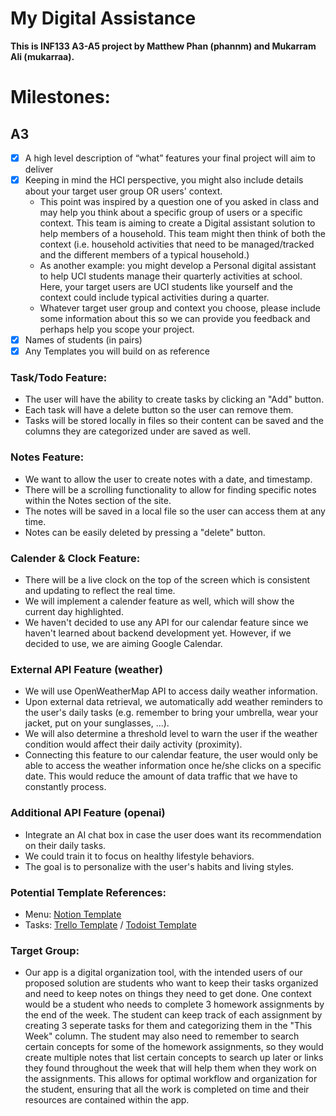 # My Digital Assistance

**This is INF133 A3-A5 project by Matthew Phan (phannm) and Mukarram Ali (mukarraa).**

# Milestones:

## A3

- [x] A high level description of “what” features your final project will aim to deliver
- [x] Keeping in mind the HCI perspective, you might also include details about your target user group OR users' context.
    * This point was inspired by a question one of you asked in class and may help you think about a specific group of users or a specific context. This team is aiming to create a Digital assistant solution to help members of a household. This team might then think of both the context (i.e. household activities that need to be managed/tracked and the different members of a typical household.)
    * As another example: you might develop a Personal digital assistant to help UCI students manage their quarterly activities at school. Here, your target users are UCI students like yourself and the context could include typical activities during a quarter. 
    * Whatever target user group and context you choose, please include some information about this so we can provide you feedback and perhaps help you scope your project. 
- [x] Names of students (in pairs)
- [x] Any Templates you will build on as reference

### Task/Todo Feature:
- The user will have the ability to create tasks by clicking an "Add" button.
- Each task will have a delete button so the user can remove them.
- Tasks will be stored locally in files so their content can be saved and the columns they are categorized under are saved as well.

### Notes Feature:
- We want to allow the user to create notes with a date, and timestamp. 
- There will be a scrolling functionality to allow for finding specific notes within the Notes section of the site.
- The notes will be saved in a local file so the user can access them at any time. 
- Notes can be easily deleted by pressing a "delete" button.

### Calender & Clock Feature:
- There will be a live clock on the top of the screen which is consistent and updating to reflect the real time. 
- We will implement a calender feature as well, which will show the current day highlighted. 
- We haven't decided to use any API for our calendar feature since we haven't learned about backend development yet. However, if we decided to use, we are aiming Google Calendar.

### External API Feature (weather)
- We will use OpenWeatherMap API to access daily weather information.
- Upon external data retrieval, we automatically add weather reminders to the user's daily tasks (e.g. remember to bring your umbrella, wear your jacket, put on your sunglasses, ...).
- We will also determine a threshold level to warn the user if the weather condition would affect their daily activity (proximity).
- Connecting this feature to our calendar feature, the user would only be able to access the weather information once he/she clicks on a specific date. This would reduce the amount of data traffic that we have to constantly process.

### Additional API Feature (openai)
- Integrate an AI chat box in case the user does want its recommendation on their daily tasks.
- We could train it to focus on healthy lifestyle behaviors.
- The goal is to personalize with the user's habits and living styles.

### Potential Template References:
- Menu: [Notion Template](https://www.notion.so/)
- Tasks: [Trello Template](https://trello.com/) / [Todoist Template](https://todoist.com/)

### Target Group:
- Our app is a digital organization tool, with the intended users of our proposed solution are students who want to keep their tasks organized and need to keep notes on things they need to get done. One context would be a student who needs to complete 3 homework assignments by the end of the week. The student can keep track of each assignment by creating 3 seperate tasks for them and categorizing them in the "This Week" column. The student may also need to remember to search certain concepts for some of the homework assignments, so they would create multiple notes that list certain concepts to search up later or links they found throughout the week that will help them when they work on the assignments. This allows for optimal workflow and organization for the student, ensuring that all the work is completed on time and their resources are contained within the app.
